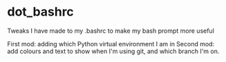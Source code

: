 # dot_bashrc
Tweaks I have made to my .bashrc to make my bash prompt more useful

First mod: adding which Python virtual environment I am in
Second mod: add colours and text to show when I'm using git, and which branch I'm on.
